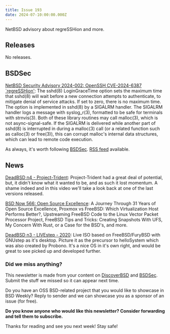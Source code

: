 ```yaml
---
title: Issue 193
date: 2024-07-10:00:00.000Z
---
```


NetBSD advisory about regreSSHion and more.

<!-- more -->

## Releases

No releases.

## BSDSec

[NetBSD Security Advisory 2024-002: OpenSSH CVE-2024-6387 `regreSSHion'](https://bsdsec.net/articles/netbsd-security-advisory-2024-002-openssh-cve-2024-6387-regresshion?utm_source=bsdweekly): The sshd(8) LoginGraceTime option sets the maximum time that sshd(8) will wait before a new connection attempts to authenticate, to mitigate denial of service attacks. If set to zero, there is no maximum time. The option is implemented in sshd(8) by a SIGALRM handler. The SIGALRM handler logs a message with syslog_r(3), formatted to be safe for terminals with strnvis(3). Both of these library routines may call malloc(3), which is not async-signal-safe. If the SIGALRM is delivered while another part of sshd(8) is interrupted in during a malloc(3) call (or a related function such as calloc(3) or free(3)), this can corrupt malloc's internal data structures, which can lead to remote code execution.

As always, it's worth following [BSDSec](https://bsdsec.net). [RSS feed](https://bsdsec.net/articles.atom) available.

## News

[DeadBSD n4 - Project-Trident](https://www.youtube.com/watch?v=9koOWfXsMOg&utm_source=bsdweekly): Project-Trident had a great deal of potential, but, it didn't know what it wanted to be, and as such it lost momentum. A shame indeed and in this video we'll take a look back at one of the last versions released.

[BSD Now 566: Open Source Excellence](https://www.bsdnow.tv/566?utm_source=bsdweekly): A Journey Through 31 Years of Open Source Excellence, Proxmox vs FreeBSD: Which Virtualization Host Performs Better?, Upstreaming FreeBSD Code to the Linux Vector Packet Processor Project, FreeBSD Tips and Tricks: Creating Snapshots With UFS, My Concern With Rust, or a Case for the BSD's, and more.

[DeadBSD n3 - LIVEstep - 2020](https://www.youtube.com/watch?v=hst1j6D6hxY&utm_source=bsdweekly): Live ISO based on FreeBSD/FuryBSD with GNUstep as it's desktop. Picture it as the precursor to helloSystem which was also created by Probono. It's a nice OS in it's own right, and would be great to see picked up and developed further.

### Did we miss anything?

This newsletter is made from your content on [DiscoverBSD](https://discoverbsd.com) and [BSDSec](https://bsdsec.net). Submit the stuff we missed so it can appear next time.

Do you have an OSS BSD-related project that you would like to showcase in BSD Weekly? Reply to sender and we can showcase you as a sponsor of an issue (for free).

**Do you know anyone who would like this newsletter? Consider forwarding and tell them to subscribe.**

Thanks for reading and see you next week! Stay safe!
